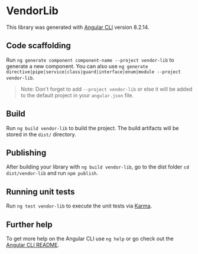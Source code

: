 # VendorLib

This library was generated with [Angular CLI](https://github.com/angular/angular-cli) version 8.2.14.

## Code scaffolding

Run `ng generate component component-name --project vendor-lib` to generate a new component. You can also use `ng generate directive|pipe|service|class|guard|interface|enum|module --project vendor-lib`.
> Note: Don't forget to add `--project vendor-lib` or else it will be added to the default project in your `angular.json` file. 

## Build

Run `ng build vendor-lib` to build the project. The build artifacts will be stored in the `dist/` directory.

## Publishing

After building your library with `ng build vendor-lib`, go to the dist folder `cd dist/vendor-lib` and run `npm publish`.

## Running unit tests

Run `ng test vendor-lib` to execute the unit tests via [Karma](https://karma-runner.github.io).

## Further help

To get more help on the Angular CLI use `ng help` or go check out the [Angular CLI README](https://github.com/angular/angular-cli/blob/master/README.md).
